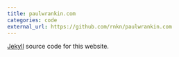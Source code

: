 ```yaml
---
title: paulwrankin.com
categories: code
external_url: https://github.com/rnkn/paulwrankin.com
---
```


[Jekyll][] source code for this website.

[jekyll]: http://jekyllrb.com
